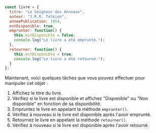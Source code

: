 ```javascript

const livre = {
  titre: "Le Seigneur des Anneaux",
  auteur: "J.R.R. Tolkien",
  anneePublication: 1954,
  estDisponible: true,
  emprunter: function() {
    this.estDisponible = false;
    console.log("Le livre a été emprunté.");
  },
  retourner: function() {
    this.estDisponible = true;
    console.log("Le livre a été retourné.");
  }
};
```

Maintenant, voici quelques tâches que vous pouvez effectuer pour manipuler cet objet :

1. Affichez le titre du livre.
2. Vérifiez si le livre est disponible et affichez "Disponible" ou "Non disponible" en fonction de sa disponibilité.
3. Empruntez le livre en appelant la méthode `emprunter()`.
4. Vérifiez à nouveau si le livre est disponible après l'avoir emprunté.
5. Retournez le livre en appelant la méthode `retourner()`.
6. Vérifiez à nouveau si le livre est disponible après l'avoir retourné.
